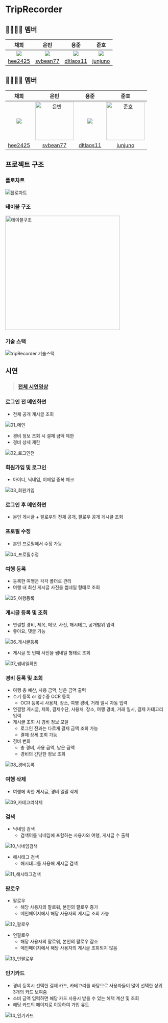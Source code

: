 # TripRecorder
## 👨‍👩‍👧‍👦 멤버
|                   채희                    |                      은빈                       |                     용준                      |                   준호                    |
| :------------------------------------------: | :------------------------------------------------: | :----------------------------------------------: | :------------------------------------------: | 
| ![](https://github.com/hee2425.png?size=120) | ![](https://github.com/svbean77.png?size=120) | ![](https://github.com/dltlaos11.png?size=120) | ![](https://github.com/junjuno.png?size=120) |
|  [hee2425](https://github.com/hee2425)  |  [svbean77](https://github.com/svbean77)  | [dltlaos11](https://github.com/dltlaos11)  | [junjuno](https://github.com/junjuno)  | 

## 👨‍👩‍👧‍👦 멤버
|                   채희                    |                      은빈                       |                     용준                      |                   준호                    | 
| :------------------------------------------: | :------------------------------------------------: | :----------------------------------------------: | :------------------------------------------: |
| ![](https://github.com/hee2425.png?size=120) | <img src="https://avatars.githubusercontent.com/u/70212701?v=4" width=120px alt="은빈"/> | ![](https://github.com/dltlaos11.png?size=120) | <img src="https://avatars.githubusercontent.com/u/120866984?v=4" width=120px alt="준호"/> |
|   [hee2425](https://github.com/hee2425)  |  [svbean77](https://github.com/svbean77)  |  [dltlaos11](https://github.com/dltlaos11)  |  [junjuno](https://github.com/junjuno)  |  

## 프로젝트 구조
### 플로차트
![플로차트](https://github.com/shinhan-academy-teams/TripRecorder/assets/70212701/b5213a29-0560-4496-95a4-2102bd61f62b)

### 테이블 구조
<img width="358" alt="테이블구조" src="https://github.com/shinhan-academy-teams/TripRecorder/assets/70212701/f59dda04-d49b-4791-a22f-2982df5b5e58">

### 기술 스택
![tripRecorder 기술스택](https://github.com/shinhan-academy-teams/TripRecorder/assets/18274777/69dd5de1-4a1c-452b-992e-3632f48085c1)

## 시연
> ### [전체 시연영상](https://www.youtube.com/watch?v=DP1tGCBIfZc&t=1s)

### 로그인 전 메인화면
- 전체 공개 게시글 조회

![01_메인](https://github.com/shinhan-academy-teams/TripRecorder/assets/70212701/eb09af6e-7565-414b-b159-e040173cf59f)

- 경비 정보 조회 시 결제 금액 제한
- 경비 상세 제한

![02_로그인전](https://github.com/shinhan-academy-teams/TripRecorder/assets/70212701/715de580-e7c9-427f-a0f8-427ac045a304)


### 회원가입 및 로그인
- 아이디, 닉네임, 이메일 중복 체크

![03_회원가입](https://github.com/shinhan-academy-teams/TripRecorder/assets/70212701/f9d761be-3679-4a8c-bee6-0271b1b833c4)

### 로그인 후 메인화면
- 본인 게시글 + 팔로우의 전체 공개, 팔로우 공개 게시글 조회

### 프로필 수정
- 본인 프로필에서 수정 가능

![04_프로필수정](https://github.com/shinhan-academy-teams/TripRecorder/assets/70212701/8732fd97-0fa3-427b-9851-5040e6c197fb)


### 여행 등록
- 등록한 여행은 각각 폴더로 관리
- 여행 내 최신 게시글 사진을 썸네일 형태로 조회

![05_여행등록](https://github.com/shinhan-academy-teams/TripRecorder/assets/70212701/37b00ca0-1892-471d-94a6-875911c54428)


### 게시글 등록 및 조회
- 연결할 경비, 제목, 메모, 사진, 해시태그, 공개범위 입력
- 좋아요, 댓글 기능

![06_게시글등록](https://github.com/shinhan-academy-teams/TripRecorder/assets/70212701/f26cda49-4a40-4a35-a241-4ce8bda0400b)

- 게시글 첫 번째 사진을 썸네일 형태로 조회

![07_썸네일확인](https://github.com/shinhan-academy-teams/TripRecorder/assets/70212701/f7b36300-646b-4838-8d9a-3ef3be36ecb8)


### 경비 등록 및 조회
- 여행 총 예산, 사용 금액, 남은 금액 출력
- 수기 등록 or 영수증 OCR 등록
  - OCR 등록시 사용처, 장소, 여행 경비, 거래 일시 자동 입력
- 연결할 게시글, 제목, 결제수단, 사용처, 장소, 여행 경비, 거래 일시, 결제 카테고리 입력
- 게시글 조회 시 경비 정보 모달
  - 로그인 전과는 다르게 결제 금액 조회 가능
  - 결제 상세 조회 가능
- 경비 변화
  - 총 경비, 사용 금액, 남은 금액
  - 경비의 간단한 정보 조회

![08_경비등록](https://github.com/shinhan-academy-teams/TripRecorder/assets/70212701/78243bdc-bd44-46da-bbe9-f647777b2e2f)


### 여행 삭제
- 여행에 속한 게시글, 경비 일괄 삭제

![09_카테고리삭제](https://github.com/shinhan-academy-teams/TripRecorder/assets/70212701/02b1ba53-01a3-41f1-83a0-136142ed2a4e)

### 검색
- 닉네임 검색
  - 검색어를 닉네임에 포함하는 사용자와 여행, 게시글 수 출력

![10_닉네임검색](https://github.com/shinhan-academy-teams/TripRecorder/assets/70212701/4427b06c-c017-4d71-9f66-e4b07207e54e)

- 해시태그 검색
  - 해시태그를 사용해 게시글 검색

![11_해시태그검색](https://github.com/shinhan-academy-teams/TripRecorder/assets/70212701/e2923e0f-fc4d-4db3-87ba-17829071db91)

### 팔로우
- 팔로우
  - 해당 사용자의 팔로워, 본인의 팔로우 증가
  - 메인페이지에서 해당 사용자의 게시글 조회 가능

![12_팔로우](https://github.com/shinhan-academy-teams/TripRecorder/assets/70212701/3ee9075c-96aa-4e2e-ae83-944be356b54e)

- 언팔로우
  - 해당 사용자의 팔로워, 본인의 팔로우 감소
  - 메인페이지에서 해당 사용자의 게시글 조회되지 않음

![13_언팔로우](https://github.com/shinhan-academy-teams/TripRecorder/assets/70212701/505849f9-4a9b-4732-867f-56622857aeb5)

### 인기카드
- 경비 등록시 선택한 결제 카드, 카테고리를 바탕으로 사용자들이 많이 선택한 상위 3개의 카드 보여줌
- 소비 금액 입력하면 해당 카드 사용시 받을 수 있는 혜택 계산 및 조회
- 해당 카드의 페이지로 이동하여 가입 유도

![14_인기카드](https://github.com/shinhan-academy-teams/TripRecorder/assets/70212701/e63b8969-5fc9-4c4c-806e-2eeba5b685da)

